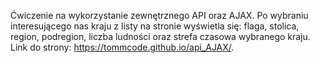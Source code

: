 
Ćwiczenie na wykorzystanie zewnętrznego API oraz AJAX. Po wybraniu interesującego nas kraju z listy na stronie wyświetla się: flaga, stolica, region, podregion, liczba ludności oraz strefa czasowa wybranego kraju.
Link do strony: https://tommcode.github.io/api_AJAX/.
